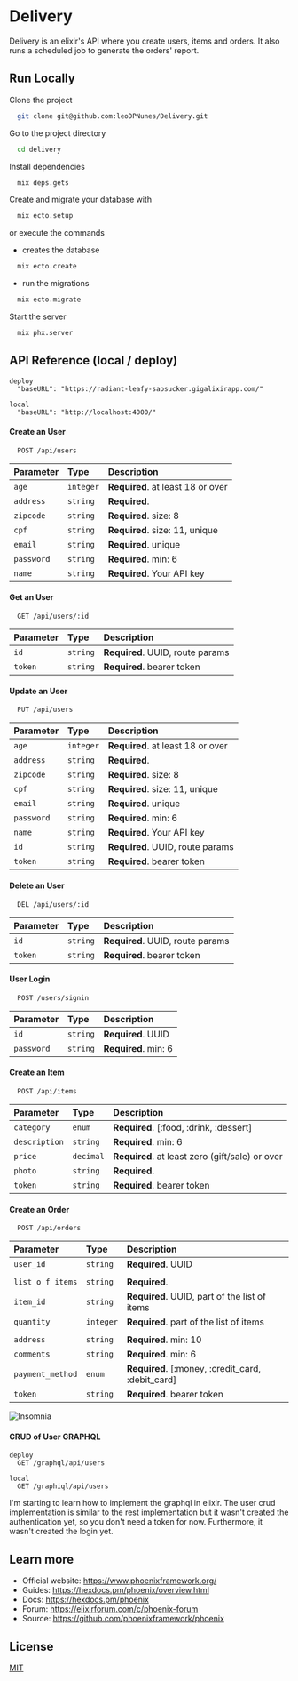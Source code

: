 # Delivery

Delivery is an elixir's API where you create users, items and orders. It also runs a scheduled job to generate the orders' report. 

## Run Locally

Clone the project

```bash
  git clone git@github.com:leoDPNunes/Delivery.git
```

Go to the project directory

```bash
  cd delivery
```

Install dependencies

```bash
  mix deps.gets
```

Create and migrate your database with 

```bash
  mix ecto.setup
```

or execute the commands

  - creates the database
```bash
  mix ecto.create
```
  - run the migrations
```bash
  mix ecto.migrate
```

Start the server

```bash
  mix phx.server
```
  
## API Reference (local / deploy)

```http
deploy
  "baseURL": "https://radiant-leafy-sapsucker.gigalixirapp.com/"
```
```http
local
  "baseURL": "http://localhost:4000/"
```

#### Create an User

```http
  POST /api/users
```
| Parameter | Type     | Description                |
| :-------- | :------- | :------------------------- |
| `age` | `integer` | **Required**. at least 18 or over |
| `address` | `string` | **Required**.|
| `zipcode` | `string` | **Required**. size: 8 |
| `cpf` | `string` | **Required**. size: 11, unique |
| `email` | `string` | **Required**. unique |
| `password` | `string` | **Required**. min: 6|
| `name` | `string` | **Required**. Your API key |

#### Get an User

```http
  GET /api/users/:id
```
| Parameter | Type     | Description                |
| :-------- | :------- | :------------------------- |
| `id` | `string` | **Required**. UUID, route params |
| `token` | `string` | **Required**. bearer token |

#### Update an User

```http
  PUT /api/users
```
| Parameter | Type     | Description                |
| :-------- | :------- | :------------------------- |
| `age` | `integer` | **Required**. at least 18 or over |
| `address` | `string` | **Required**.|
| `zipcode` | `string` | **Required**. size: 8 |
| `cpf` | `string` | **Required**. size: 11, unique |
| `email` | `string` | **Required**. unique |
| `password` | `string` | **Required**. min: 6|
| `name` | `string` | **Required**. Your API key |
| `id` | `string` | **Required**. UUID, route params |
| `token` | `string` | **Required**. bearer token |

#### Delete an User

```http
  DEL /api/users/:id
```
| Parameter | Type     | Description                |
| :-------- | :------- | :------------------------- |
| `id` | `string` | **Required**. UUID, route params |
| `token` | `string` | **Required**. bearer token |

#### User Login 

```http
  POST /users/signin
```

| Parameter | Type     | Description                |
| :-------- | :------- | :------------------------- |
| `id` | `string` | **Required**. UUID |
| `password` | `string` | **Required**. min: 6|


#### Create an Item

```http
  POST /api/items
```
| Parameter | Type     | Description                |
| :-------- | :------- | :------------------------- |
| `category` | `enum` | **Required**. [:food, :drink, :dessert] |
| `description` | `string` | **Required**. min: 6|
| `price` | `decimal` | **Required**. at least zero (gift/sale) or over |
| `photo` | `string` | **Required**. |
| `token` | `string` | **Required**. bearer token |

#### Create an Order

```http
  POST /api/orders
```
| Parameter | Type     | Description                |
| :-------- | :------- | :------------------------- |
| `user_id` | `string` | **Required**. UUID |
|  |  | |
| `list o f items` | `string` | **Required**.  |
| `item_id` | `string` | **Required**. UUID, part of the list of items|
| `quantity` | `integer` | **Required**. part of the list of items |
|  |  | |
| `address` | `string` | **Required**. min: 10|
| `comments` | `string` | **Required**. min: 6|
| `payment_method` | `enum` | **Required**. [:money, :credit_card, :debit_card] |
| `token` | `string` | **Required**. bearer token |

![Insomnia](https://drive.google.com/file/d/1pHWEjgB74v3Qv4b-TTo9aOZ3xfnCmYsD/view?usp=sharing)

#### CRUD of User GRAPHQL

```http
deploy
  GET /graphql/api/users
```

```http
local
  GET /graphiql/api/users
```


I'm starting to learn how to implement the graphql in elixir.
The user crud implementation is similar to the rest
implementation but it wasn't created the authentication yet, so
you don't need a token for now. Furthermore, it wasn't created the
login yet.


## Learn more

  * Official website: https://www.phoenixframework.org/
  * Guides: https://hexdocs.pm/phoenix/overview.html
  * Docs: https://hexdocs.pm/phoenix
  * Forum: https://elixirforum.com/c/phoenix-forum
  * Source: https://github.com/phoenixframework/phoenix


  
## License

[MIT](https://choosealicense.com/licenses/mit/)

